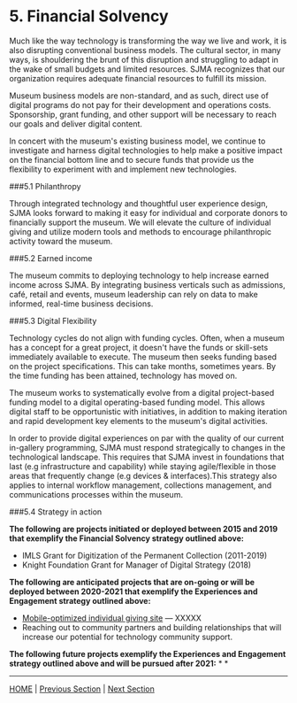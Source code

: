 # 5. Financial Solvency

Much like the way technology is transforming the way we live and work, it is also disrupting conventional business models. The cultural sector, in many ways, is shouldering the brunt of this disruption and struggling to adapt in the wake of small budgets and limited resources. SJMA recognizes that our organization requires adequate financial resources to fulfill its mission.

Museum business models are non-standard, and as such, direct use of digital programs do not pay for their development and operations costs. Sponsorship, grant funding, and other support will be necessary to reach our goals and deliver digital content.

In concert with the museum's existing business model, we continue to investigate and harness digital technologies to help make a positive impact on the financial bottom line and to secure funds that provide us the flexibility to experiment with and implement new technologies.

###5.1 Philanthropy

Through integrated technology and thoughtful user experience design, SJMA looks forward to making it easy for individual and corporate donors to financially support the museum. We will elevate the culture of individual giving and utilize modern tools and methods to encourage philanthropic activity toward the museum.  

###5.2 Earned income

The museum commits to deploying technology to help increase earned income across SJMA. By integrating business verticals such as admissions, café, retail and events, museum leadership can rely on data to make informed, real-time business decisions.

###5.3 Digital Flexibility

Technology cycles do not align with funding cycles. Often, when a museum has a concept for a great project, it doesn't have the funds or skill-sets immediately available to execute. The museum then seeks funding based on the project specifications. This can take months, sometimes years. By the time funding has been attained, technology has moved on.

The museum works to systematically evolve from a digital project-based funding model to a digital operating-based funding model. This allows digital staff to be opportunistic with initiatives, in addition to making iteration and rapid development key elements to the museum's digital activities.

In order to provide digital experiences on par with the quality of our current in-gallery programming, SJMA must respond strategically to changes in the technological landscape. This requires that SJMA invest in foundations that last (e.g infrastructure and capability) while staying agile/flexible in those areas that frequently change (e.g devices & interfaces).This strategy also applies to internal workflow management, collections management, and communications processes within the museum.

###5.4 Strategy in action

**The following are projects initiated or deployed between 2015 and 2019 that exemplify the Financial Solvency strategy outlined above:**
* IMLS Grant for Digitization of the Permanent Collection (2011-2019)
* Knight Foundation Grant for Manager of Digital Strategy (2018)

**The following are anticipated projects that are on-going or will be deployed between 2020-2021 that exemplify the Experiences and Engagement strategy outlined above:**

* [Mobile-optimized individual giving site](https://sjmusart.org/join-and-support) — XXXXX
* Reaching out to community partners and building relationships that will increase our potential for technology community support.

**The following future projects exemplify the Experiences and Engagement strategy outlined above and will be pursued after 2021:**
*
*

-----

[HOME](index.md) | [Previous Section](04_Organizational_Adaptation.md) | [Next Section](06_Benchmarks_Deliverables_and_Progress.md)
